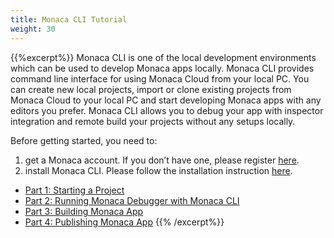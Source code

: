 ```yaml
---
title: Monaca CLI Tutorial
weight: 30
---
```


{{%excerpt%}}
Monaca CLI is one of the local development environments which can be
used to develop Monaca apps locally. Monaca CLI provides command line
interface for using Monaca Cloud from your local PC. You can create new
local projects, import or clone existing projects from Monaca Cloud to
your local PC and start developing Monaca apps with any editors you
prefer. Monaca CLI allows you to debug your app with inspector
integration and remote build your projects without any setups locally.

Before getting started, you need to:

1. get a Monaca account. If you don’t have one, please register [here](https://monaca.mobi/en/register/start).
2. install Monaca CLI. Please follow the installation instruction [here](http://docs.monaca.io/en/monaca_cli/manual/overview/#install-monaca-cli).

- [Part 1: Starting a Project](starting_project)
- [Part 2: Running Monaca Debugger with Monaca CLI](testing_debugging)
- [Part 3: Building Monaca App](building_app)
- [Part 4: Publishing Monaca App](publishing_app)
{{% /excerpt%}}
